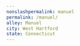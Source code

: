 ```yaml
---
﻿nonslashpermalink: manuel
permalink: /manuel/
alley: Manuel
city: West Hartford
state: Connecticut
---
```

